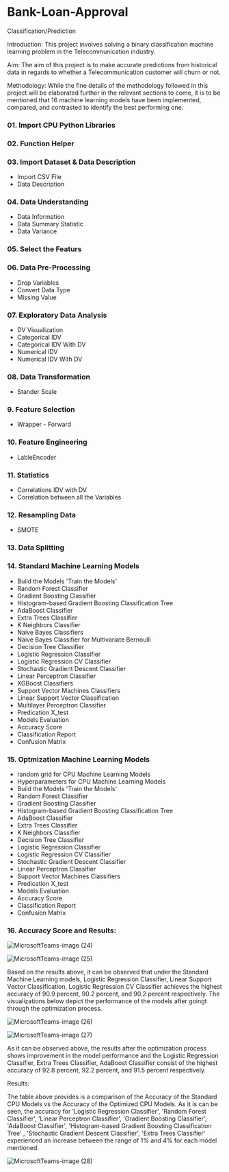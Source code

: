# Bank-Loan-Approval
Classification/Prediction

Introduction: This project involves solving a binary classification machine learning problem in the Telecommunication industry.

Aim: The aim of this project is to make accurate predictions from historical data in regards to whether a Telecommunication customer will churn or not.

Methodology: While the fine details of the methodology followed in this project will be elaborated further in the relevant sections to come, it is to be mentioned that 16 machine learning models have been implemented, compared, and contrasted to identify the best performing one.

### 01. Import CPU Python Libraries
### 02. Function Helper
### 03. Import Dataset & Data Description
- Import CSV File
- Data Description
### 04. Data Understanding
- Data Information
- Data Summary Statistic
- Data Variance
### 05. Select the Featurs
### 06. Data Pre-Processing
- Drop Variables
- Convert Data Type
- Missing Value
### 07. Exploratory Data Analysis
- DV Visualization
- Categorical IDV
- Categorical IDV With DV
- Numerical IDV
- Numerical IDV With DV
### 08. Data Transformation
- Stander Scale
### 9. Feature Selection
- Wrapper - Forward
### 10. Feature Engineering
- LableEncoder
### 11. Statistics
- Correlations IDV with DV
- Correlation between all the Variables
### 12. Resampling Data
- SMOTE
### 13. Data Splitting
### 14. Standard Machine Learning Models
- Build the Models 'Train the Models'
- Random Forest Classifier
- Gradient Boosting Classifier
- Histogram-based Gradient Boosting Classification Tree
- AdaBoost Classifier
- Extra Trees Classifier
- K Neighbors Classifier
- Naive Bayes Classifiers
- Naive Bayes Classifier for Multivariate Bernoulli
- Decision Tree Classifier
- Logistic Regression Classifier
- Logistic Regression CV Classifier
- Stochastic Gradient Descent Classifier
- Linear Perceptron Classifier
- XGBoost Classifiers
- Support Vector Machines Classifiers
- Linear Support Vector Classification
- Multilayer Perceptron Classifier
- Predication X_test
- Models Evaluation
- Accuracy Score
- Classification Report
- Confusion Matrix
### 15. Optmization Machine Learning Models
- random grid for CPU Machine Learning Models
- Hyperparameters for CPU Machine Learning Models
- Build the Models 'Train the Models'
- Random Forest Classifier
- Gradient Boosting Classifier
- Histogram-based Gradient Boosting Classification Tree
- AdaBoost Classifier
- Extra Trees Classifier
- K Neighbors Classifier
- Decision Tree Classifier
- Logistic Regression Classifier
- Logistic Regression CV Classifier
- Stochastic Gradient Descent Classifier
- Linear Perceptron Classifier
- Support Vector Machines Classifiers
- Predication X_test
- Models Evaluation
- Accuracy Score
- Classification Report
- Confusion Matrix
### 16. Accuracy Score and Results:

![MicrosoftTeams-image (24)](https://user-images.githubusercontent.com/108016592/175753761-f163ed1c-2ca5-4c55-8107-ba3b25c7c6c9.png)

![MicrosoftTeams-image (25)](https://user-images.githubusercontent.com/108016592/175753808-d44ebe30-cb41-4dab-bcad-0c38d4b36fb7.png)

Based on the results above, it can be observed that under the Standard Machine Learning models, Logistic Regression Classifier, Linear Support Vector Classification, Logistic Regression CV Classifier achieves the highest accuracy of 90.9 percent, 90.2 percent, and 90.2 percent respectively. The visualizations below depict the performance of the models after goingt through the optimization process.

![MicrosoftTeams-image (26)](https://user-images.githubusercontent.com/108016592/175753956-91f5009d-5c9f-4ba7-b689-8f2670095454.png)

![MicrosoftTeams-image (27)](https://user-images.githubusercontent.com/108016592/175753971-4509bde2-0616-4dd6-805b-e210e6162c84.png)

As it can be observed above, the results after the optimization process shows improvement in the model performance and the Logistic Regression Classifier, Extra Trees Classifier, AdaBoost Classifier consist of the highest accuracy of 92.8 percent, 92.2 percent, and 91.5 percent respectively.

Results: 

The table above provides is a comparison of the Accuracy of the Standard CPU Models vs the Accuracy of the Optimized CPU Models. As it is can be seen, the accuracy for 'Logistic Regression Classifier', 'Random Forest Classifier', 'Linear Perceptron Classifier', 'Gradient Boosting Classifier', 'AdaBoost Classifier', 'Histogram-based Gradient Boosting Classification Tree' , 'Stochastic Gradient Descent Classifier', 'Extra Trees Classifier' experienced an increase between the range of 1% and 4% for each model mentioned.

![MicrosoftTeams-image (28)](https://user-images.githubusercontent.com/108016592/175754332-41103058-f5b7-436e-b474-60f307917129.png)


